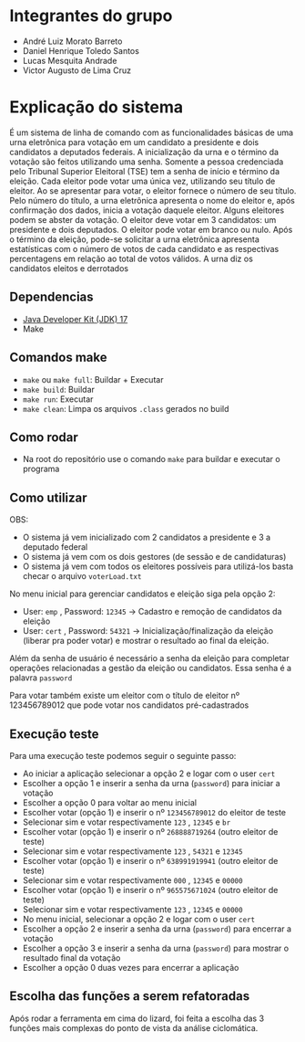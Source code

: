 # Integrantes do grupo

- André Luiz Morato Barreto
- Daniel Henrique Toledo Santos
- Lucas Mesquita Andrade
- Victor Augusto de Lima Cruz

# Explicação do sistema
É um sistema de linha de comando com as funcionalidades básicas de uma urna eletrônica para votação em um candidato a presidente e dois candidatos a deputados federais. A inicialização da urna e o término da votação são
feitos utilizando uma senha. Somente a pessoa credenciada pelo Tribunal Superior Eleitoral (TSE) tem a senha de início e término da eleição. Cada eleitor pode votar uma única vez, utilizando seu título de eleitor. Ao se 
apresentar para votar, o eleitor fornece o número de seu título. Pelo número do título, a urna eletrônica apresenta o nome do eleitor e, após confirmação dos dados, inicia a votação daquele eleitor. Alguns eleitores 
podem se abster da votação. O eleitor deve votar em 3 candidatos: um presidente e dois deputados. O eleitor pode votar em branco ou nulo. Após o término da eleição, pode-se solicitar a urna eletrônica apresenta 
estatísticas com o número de votos de cada candidato e as respectivas percentagens em relação ao total de votos válidos. A urna diz os candidatos eleitos e derrotados

## Dependencias

- [Java Developer Kit (JDK) 17](https://www.oracle.com/java/technologies/javase/jdk17-archive-downloads.html)
- Make

## Comandos make

- `make` ou `make full`: Buildar + Executar
- `make build`: Buildar
- `make run`: Executar
- `make clean`: Limpa os arquivos `.class` gerados no build

## Como rodar

- Na root do repositório use o comando `make` para buildar e executar o programa

## Como utilizar

OBS:

- O sistema já vem inicializado com 2 candidatos a presidente e 3 a deputado federal
- O sistema já vem com os dois gestores (de sessão e de candidaturas)
- O sistema já vem com todos os eleitores possíveis para utilizá-los basta checar o arquivo `voterLoad.txt`

No menu inicial para gerenciar candidatos e eleição siga pela opção 2:

- User: `emp` , Password: `12345` -> Cadastro e remoção de candidatos da eleição
- User: `cert` , Password: `54321` -> Inicialização/finalização da eleição (liberar pra poder votar) e mostrar o resultado ao final da eleição.

Além da senha de usuário é necessário a senha da eleição para completar operações relacionadas a gestão da eleição ou candidatos. Essa senha é a palavra `password`

Para votar também existe um eleitor com o título de eleitor nº 123456789012 que pode votar nos candidatos pré-cadastrados

## Execução teste

Para uma execução teste podemos seguir o seguinte passo:

- Ao iniciar a aplicação selecionar a opção 2 e logar com o user `cert`
- Escolher a opção 1 e inserir a senha da urna (`password`) para iniciar a votação
- Escolher a opção 0 para voltar ao menu inicial
- Escolher votar (opção 1) e inserir o nº `123456789012` do eleitor de teste
- Selecionar sim e votar respectivamente `123` , `12345` e `br`
- Escolher votar (opção 1) e inserir o nº `268888719264` (outro eleitor de teste)
- Selecionar sim e votar respectivamente `123` , `54321` e `12345`
- Escolher votar (opção 1) e inserir o nº `638991919941` (outro eleitor de teste)
- Selecionar sim e votar respectivamente `000` , `12345` e `00000`
- Escolher votar (opção 1) e inserir o nº `965575671024` (outro eleitor de teste)
- Selecionar sim e votar respectivamente `123` , `12345` e `00000`
- No menu inicial, selecionar a opção 2 e logar com o user `cert`
- Escolher a opção 2 e inserir a senha da urna (`password`) para encerrar a votação
- Escolher a opção 3 e inserir a senha da urna (`password`) para mostrar o resultado final da votação
- Escolher a opção 0 duas vezes para encerrar a aplicação

## Escolha das funções a serem refatoradas

Após rodar a ferramenta em cima do lizard, foi feita a escolha das 3 funções mais complexas do
ponto de vista da análise ciclomática.
